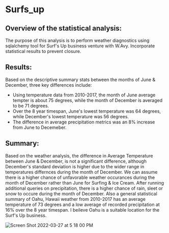 # Surfs_up

## Overview of the statistical analysis:

The purpose of this analysis is to perform weather diagnostics using sqlalchemy tool for Surf's Up business venture with W.Avy. Incorporate statistical results to prevent closure.

## Results:

Based on the descriptive summary stats between the months of June & December, three key differences include: 
* Using temperature data from 2010-2017, the month of June average tempter is about 75 degrees, while the month of December is averaged to be 71 degrees.
* Over the 8 year timespan, June's lowest temperature was 64 degrees, while December's lowest temperature was 56 degrees.
* The difference in average precipitation metrics was an 8% increase from June to Decemeber.  


## Summary:

Based on the weather analysis, the difference in Average Temperature between June & December, is not a significant difference, although December's standard deviation is higher due to the wider range in temperatures differnces during the month of December. We can assume there is a higher chance of unfavorable weather occurances during the month of December rather than June for Surfing & Ice Cream. 
After running additional queries on precipitation, there is a higher chance of rain, sleet or snow to occure during the month of December. 
Also a general statistical summary of Oahu, Hawaii weather from 2010-2017 has an average temperature of 73 degrees and a low average of recorded precipitation at 16% over the 8 year timespan. I beileve Oahu is a suitable location for the Surf's Up business.

![Screen Shot 2022-03-27 at 5 18 00 PM](https://user-images.githubusercontent.com/91990957/160301427-bb739ca1-54f1-490e-9d9d-b8116145f35e.png)
